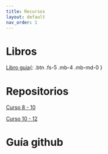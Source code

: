 ```yaml
---
title: Recursos
layout: default
nav_order: 1
---
```


# Libros

[Libro guia](https://restrepo.github.io/ComputationalMethods/){: .btn .fs-5 .mb-4 .mb-md-0 }

# Repositorios

[Curso 8 - 10](https://github.com/jmmarinr/MetodosComputacionales810)

[Curso 10 - 12](https://github.com/jmmarinr/MetodosComputacionales1012)

# Guía github